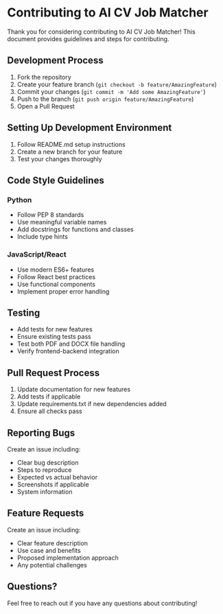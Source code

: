 # Contributing to AI CV Job Matcher

Thank you for considering contributing to AI CV Job Matcher! This document provides guidelines and steps for contributing.

## Development Process

1. Fork the repository
2. Create your feature branch (`git checkout -b feature/AmazingFeature`)
3. Commit your changes (`git commit -m 'Add some AmazingFeature'`)
4. Push to the branch (`git push origin feature/AmazingFeature`)
5. Open a Pull Request

## Setting Up Development Environment

1. Follow README.md setup instructions
2. Create a new branch for your feature
3. Test your changes thoroughly

## Code Style Guidelines

### Python
- Follow PEP 8 standards
- Use meaningful variable names
- Add docstrings for functions and classes
- Include type hints

### JavaScript/React
- Use modern ES6+ features
- Follow React best practices
- Use functional components
- Implement proper error handling

## Testing

- Add tests for new features
- Ensure existing tests pass
- Test both PDF and DOCX file handling
- Verify frontend-backend integration

## Pull Request Process

1. Update documentation for new features
2. Add tests if applicable
3. Update requirements.txt if new dependencies added
4. Ensure all checks pass

## Reporting Bugs

Create an issue including:
- Clear bug description
- Steps to reproduce
- Expected vs actual behavior
- Screenshots if applicable
- System information

## Feature Requests

Create an issue including:
- Clear feature description
- Use case and benefits
- Proposed implementation approach
- Any potential challenges

## Questions?

Feel free to reach out if you have any questions about contributing!